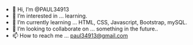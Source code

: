 - 👋 Hi, I’m @PAUL34913
- 👀 I’m interested in ... learning.
- 🌱 I’m currently learning ... HTML, CSS, Javascript, Bootstrap, mySQL.
- 💞️ I’m looking to collaborate on ... something in the future..
- 📫 How to reach me ... paul34913@gmail.com

<!---
PAUL34913/PAUL34913 is a ✨ special ✨ repository because its `README.md` (this file) appears on your GitHub profile.
You can click the Preview link to take a look at your changes.
--->
